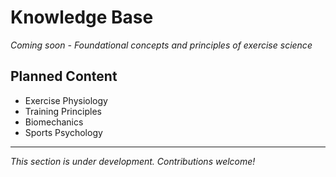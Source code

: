 # Knowledge Base

*Coming soon - Foundational concepts and principles of exercise science*

## Planned Content

- Exercise Physiology
- Training Principles  
- Biomechanics
- Sports Psychology

---

*This section is under development. Contributions welcome!*
